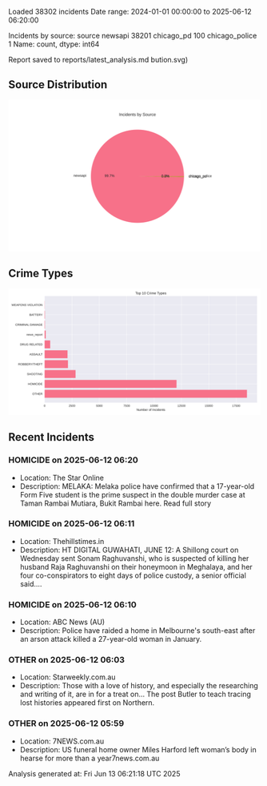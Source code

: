 
Loaded 38302 incidents
Date range: 2024-01-01 00:00:00 to 2025-06-12 06:20:00

Incidents by source:
source
newsapi           38201
chicago_pd          100
chicago_police        1
Name: count, dtype: int64

Report saved to reports/latest_analysis.md
bution.svg)

## Source Distribution
![Source Distribution](images/source_distribution.svg)

## Crime Types
![Crime Types](images/crime_types.svg)

## Recent Incidents

### HOMICIDE on 2025-06-12 06:20
- Location: The Star Online
- Description: MELAKA: Melaka police have confirmed that a 17-year-old Form Five student is the prime suspect in the double murder case at Taman Rambai Mutiara, Bukit Rambai here. Read full story


### HOMICIDE on 2025-06-12 06:11
- Location: Thehillstimes.in
- Description: HT DIGITAL GUWAHATI, JUNE 12: A Shillong court on Wednesday sent Sonam Raghuvanshi, who is suspected of killing her husband Raja Raghuvanshi on their honeymoon in Meghalaya, and her four co-conspirators to eight days of police custody, a senior official said.…


### HOMICIDE on 2025-06-12 06:10
- Location: ABC News (AU)
- Description: Police have raided a home in Melbourne's south-east after an arson attack killed a 27-year-old woman in January.


### OTHER on 2025-06-12 06:03
- Location: Starweekly.com.au
- Description: Those with a love of history, and especially the researching and writing of it, are in for a treat on...
The post Butler to teach tracing lost histories appeared first on Northern.


### OTHER on 2025-06-12 05:59
- Location: 7NEWS.com.au
- Description: US funeral home owner Miles Harford left woman’s body in hearse for more than a year7news.com.au

Analysis generated at: Fri Jun 13 06:21:18 UTC 2025
